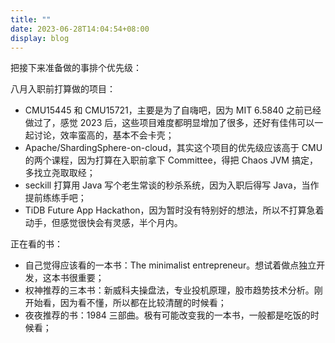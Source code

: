 ```yaml
---
title: ""
date: 2023-06-28T14:04:54+08:00
display: blog
---
```


把接下来准备做的事排个优先级：

八月入职前打算做的项目：
- CMU15445 和 CMU15721，主要是为了自嗨吧，因为 MIT 6.5840 之前已经做过了，感觉 2023 后，这些项目难度都明显增加了很多，还好有佳伟可以一起讨论，效率蛮高的，基本不会卡壳；
- Apache/ShardingSphere-on-cloud，其实这个项目的优先级应该高于 CMU 的两个课程，因为打算在入职前拿下 Committee，得把 Chaos JVM 搞定，多找立尧取取经；
- seckill 打算用 Java 写个老生常谈的秒杀系统，因为入职后得写 Java，当作提前练练手吧；
- TiDB Future App Hackathon，因为暂时没有特别好的想法，所以不打算急着动手，但感觉很快会有灵感，半个月内。

正在看的书：
- 自己觉得应该看的一本书：The minimalist entrepreneur。想试着做点独立开发，这本书很重要；
- 权神推荐的三本书：新威科夫操盘法，专业投机原理，股市趋势技术分析。刚开始看，因为看不懂，所以都在比较清醒的时候看；
- 夜夜推荐的书：1984 三部曲。极有可能改变我的一本书，一般都是吃饭的时候看；
